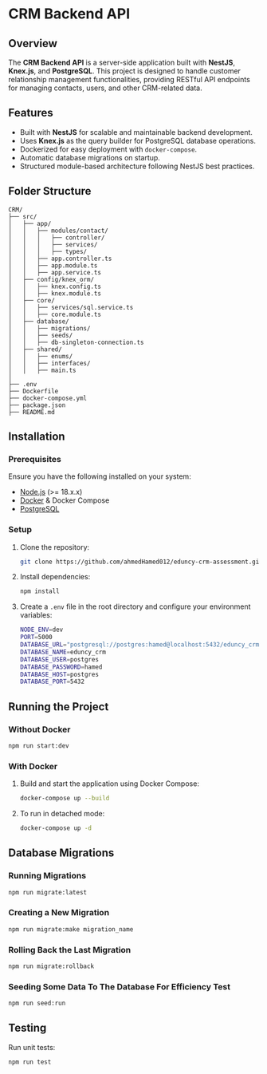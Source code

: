 # CRM Backend API

## Overview

The **CRM Backend API** is a server-side application built with **NestJS**, **Knex.js**, and **PostgreSQL**. This project is designed to handle customer relationship management functionalities, providing RESTful API endpoints for managing contacts, users, and other CRM-related data.

## Features

- Built with **NestJS** for scalable and maintainable backend development.
- Uses **Knex.js** as the query builder for PostgreSQL database operations.
- Dockerized for easy deployment with `docker-compose`.
- Automatic database migrations on startup.
- Structured module-based architecture following NestJS best practices.

## Folder Structure

```
CRM/
├── src/
│   ├── app/
│   │   ├── modules/contact/
│   │   │   ├── controller/
│   │   │   ├── services/
│   │   │   ├── types/
│   │   ├── app.controller.ts
│   │   ├── app.module.ts
│   │   ├── app.service.ts
│   ├── config/knex_orm/
│   │   ├── knex.config.ts
│   │   ├── knex.module.ts
│   ├── core/
│   │   ├── services/sql.service.ts
│   │   ├── core.module.ts
│   ├── database/
│   │   ├── migrations/
│   │   ├── seeds/
│   │   ├── db-singleton-connection.ts
│   ├── shared/
│   │   ├── enums/
│   │   ├── interfaces/
│   │   ├── main.ts
│
├── .env
├── Dockerfile
├── docker-compose.yml
├── package.json
├── README.md
```

## Installation

### Prerequisites

Ensure you have the following installed on your system:

- [Node.js](https://nodejs.org/) (>= 18.x.x)
- [Docker](https://www.docker.com/) & Docker Compose
- [PostgreSQL](https://www.postgresql.org/)

### Setup

1. Clone the repository:
   ```sh
   git clone https://github.com/ahmedHamed012/eduncy-crm-assessment.git
   ```
2. Install dependencies:
   ```sh
   npm install
   ```
3. Create a `.env` file in the root directory and configure your environment variables:
   ```sh
   NODE_ENV=dev
   PORT=5000
   DATABASE_URL="postgresql://postgres:hamed@localhost:5432/eduncy_crm"
   DATABASE_NAME=eduncy_crm
   DATABASE_USER=postgres
   DATABASE_PASSWORD=hamed
   DATABASE_HOST=postgres
   DATABASE_PORT=5432
   ```

## Running the Project

### Without Docker

```sh
npm run start:dev
```

### With Docker

1. Build and start the application using Docker Compose:
   ```sh
   docker-compose up --build
   ```
2. To run in detached mode:
   ```sh
   docker-compose up -d
   ```

## Database Migrations

### Running Migrations

```sh
npm run migrate:latest
```

### Creating a New Migration

```sh
npm run migrate:make migration_name
```

### Rolling Back the Last Migration

```sh
npm run migrate:rollback
```

### Seeding Some Data To The Database For Efficiency Test

```sh
npm run seed:run
```

## Testing

Run unit tests:

```sh
npm run test
```
